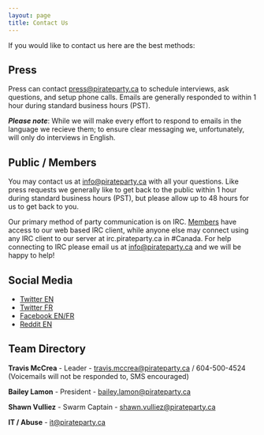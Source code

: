 ```yaml
---
layout: page
title: Contact Us
---
```


If you would like to contact us here are the best methods:

## Press

Press can contact press@pirateparty.ca to schedule interviews, ask questions, and setup phone calls. Emails are generally responded to within 1 hour during standard business hours (PST). 

***Please note***: While we will make every effort to respond to emails in the language we recieve them; to ensure clear messaging we, unfortunately, will only do interviews in English. 

## Public / Members

You may contact us at info@pirateparty.ca with all your questions. Like press requests we generally like to get back to the public within 1 hour during standard business hours (PST), but please allow up to 48 hours for us to get back to you.

Our primary method of party communication is on IRC. [Members](https://sso.pirateparty.ca) have access to our web based IRC client, while anyone else may connect using any IRC client to our server at irc.pirateparty.ca in #Canada. For help connecting to IRC please email us at info@pirateparty.ca and we will be happy to help! 

## Social Media

* [Twitter EN](https://twitter.com/piratepartyca)
* [Twitter FR](https://twitter.com/partipirateca)
* [Facebook EN/FR](https://facebook.com/piratepartyca)
* [Reddit EN](https://reddit.com/r/piratepartyca)

## Team Directory

**Travis McCrea** - Leader - travis.mccrea@pirateparty.ca / 604-500-4524 (Voicemails will not be responded to, SMS encouraged)

**Bailey Lamon** - President - bailey.lamon@pirateparty.ca 

**Shawn Vulliez** - Swarm Captain - shawn.vulliez@pirateparty.ca

**IT / Abuse** - it@pirateparty.ca